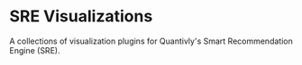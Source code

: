 # SRE Visualizations

A collections of visualization plugins for Quantivly's Smart Recommendation
Engine (SRE).
